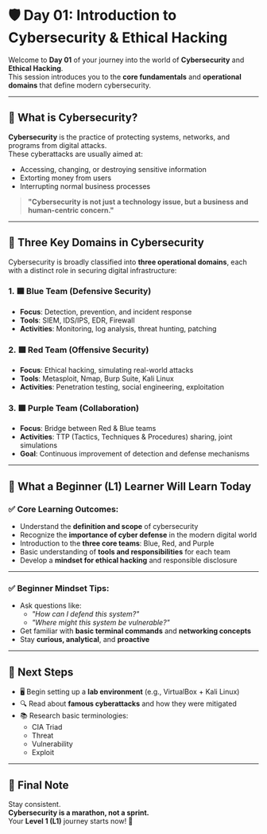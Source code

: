 # 🛡️ Day 01: Introduction to Cybersecurity & Ethical Hacking

Welcome to **Day 01** of your journey into the world of **Cybersecurity** and **Ethical Hacking**.  
This session introduces you to the **core fundamentals** and **operational domains** that define modern cybersecurity.

---

## 📌 What is Cybersecurity?

**Cybersecurity** is the practice of protecting systems, networks, and programs from digital attacks.  
These cyberattacks are usually aimed at:

- Accessing, changing, or destroying sensitive information  
- Extorting money from users  
- Interrupting normal business processes  

> **"Cybersecurity is not just a technology issue, but a business and human-centric concern."**

---

## 🔐 Three Key Domains in Cybersecurity


Cybersecurity is broadly classified into **three operational domains**, each with a distinct role in securing digital infrastructure:

### 1. 🟦 Blue Team (Defensive Security)

- **Focus**: Detection, prevention, and incident response  
- **Tools**: SIEM, IDS/IPS, EDR, Firewall  
- **Activities**: Monitoring, log analysis, threat hunting, patching  

### 2. 🟥 Red Team (Offensive Security)

- **Focus**: Ethical hacking, simulating real-world attacks  
- **Tools**: Metasploit, Nmap, Burp Suite, Kali Linux  
- **Activities**: Penetration testing, social engineering, exploitation  

### 3. 🟪 Purple Team (Collaboration)

- **Focus**: Bridge between Red & Blue teams  
- **Activities**: TTP (Tactics, Techniques & Procedures) sharing, joint simulations  
- **Goal**: Continuous improvement of detection and defense mechanisms  

---

## 📘 What a Beginner (L1) Learner Will Learn Today

### ✅ Core Learning Outcomes:

- Understand the **definition and scope** of cybersecurity  
- Recognize the **importance of cyber defense** in the modern digital world  
- Introduction to the **three core teams**: Blue, Red, and Purple  
- Basic understanding of **tools and responsibilities** for each team  
- Develop a **mindset for ethical hacking** and responsible disclosure  

---

### ✅ Beginner Mindset Tips:

- Ask questions like:
  - _"How can I defend this system?"_
  - _"Where might this system be vulnerable?"_
- Get familiar with **basic terminal commands** and **networking concepts**  
- Stay **curious, analytical**, and **proactive**  

---

## 📎 Next Steps

- 🖥️ Begin setting up a **lab environment** (e.g., VirtualBox + Kali Linux)  
- 🔍 Read about **famous cyberattacks** and how they were mitigated  
- 📚 Research basic terminologies:
  - CIA Triad
  - Threat
  - Vulnerability
  - Exploit

---

## 🚀 Final Note

Stay consistent.  
**Cybersecurity is a marathon, not a sprint.**  
Your **Level 1 (L1)** journey starts now! 💪
